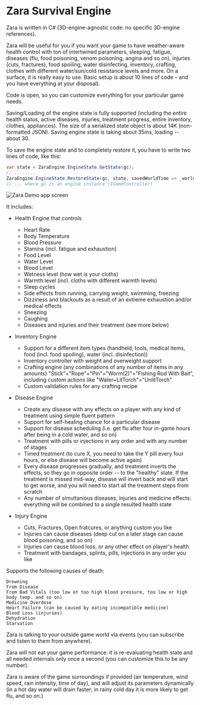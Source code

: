 # Zara Survival Engine
Zara is written in C# (3D-engine-agnostic code: no specific 3D-engine references).

Zara will be useful for you if you want your game to have weather-aware health control with ton of intertwined parameters, sleeping, fatigue, diseases (flu, food poisoning, venom poisoning, angina and so on), injuries (cuts, fractures), food spoiling, water disinfecting, inventory, crafting, clothes with different water/sun/cold resistance levels and more. On a surface, it is really easy to use. Basic setup is about 10 lines of code – and you have everything at your disposal). 

Code is open, so you can customize everything for your particular game needs.


Saving/Loading of the engine state is fully supported (including the entire health status, active diseases, injuries, treatment progress, entire inventory, clothes, appliances).
The size of a serialized state object is about 14K (non-formatted JSON). Saving engine state is taking about 35ms, loading -- about 30.


To save the engine state and to completely restore it, you have to write two lines of code, like this:

``` csharp
var state = ZaraEngine.EngineState.GetState(gc);
// ........
ZaraEngine.EngineState.RestoreState(gc, state, savedWorldTime => _worldTime = savedWorldTime);
// ... where gc is an engine instance (IGameController)
```

![Zara Demo app screen](http://imw.su/ZaraDemoScreen_04.png)

It includes:
+ Health Engine that controls
  - Heart Rate
  - Body Temperature
  - Blood Pressure
  - Stamina (incl. fatigue and exhaustion)
  - Food Level
  - Water Level
  - Blood Level
  - Wetness level (how wet is your cloths)
  - Warmth level (incl. cloths with different warmth levels)
  - Sleep cycles
  - Side effects from running, carrying weight, swimming, freezing
  - Dizziness and blackouts as a result of an extreme exhaustion and/or medical effects
  - Sneezing
  - Caughing
  - Diseases and injuries and their treatment (see more below)
  
+ Inventory Engine
  - Support for a different item types (handheld, tools, medical items, food (incl. food spoiling), water (incl. disinfection))
  - Inventory controller with weight and overweight support
  - Crafting engine (any combinations of any number of items in any amounts) "Stick"+"Rope"+"Pin"+"Worm(2)"="Fishing Rod With Bait", including custom actions like "Water+LitTorch"="UnlitTorch"
  - Custom validation rules for any crafting recipe
  
+ Disease Engine
  - Create any disease with any effects on a player with any kind of treatment using simple fluent pattern
  - Support for self-healing chance for a particular disease
  - Support for disease scheduling (i.e. get flu after four in-game hours after being in a cold water, and so on)
  - Treatment with pills or injections in any order and with any number of stages
  - Timed treatment (to cure X, you need to take the Y pill every four hours, or else disease will become active again)
  - Every disease progresses gradually, and treatment inverts the effects, so they go in opposite order -- to the "healthy" state. If the treatment is missed mid-way, disease will invert back and will start to get worse, and you will need to start all the treatment steps from scratch
  - Any number of simultanious diseases, injuries and medicine effects: everything will be combined to a single resulted health state
  
 + Injury Engine
   - Cuts, Fractures, Open fratcures, or anything custom you like
   - Injuries can cause diseases (deep cut on a later stage can cause blood poisoning, and so on)
   - Injuries can cause blood loss, or any other effect on player's health
   - Treatment with bandages, splints, pills, injections in any order you like
   
 Supports the following causes of death:
 ~~~
 Drowning
 From Disease
 From Bad Vitals (too low ot too high blood pressure, too low or high body temp. and so on)
 Medicine Overdose
 Heart Failure (can be caused by eating incompatible medicine)
 Blood Loss (injuries)
 Dehydration
 Starvation 
 ~~~
 
Zara is talking to your outside game world via events (you can subscribe and listen to them from anywhere).

Zara will not eat your game performance: it is re-evaluating health state and all needed internals only once a second (you can customize this to be any number).

Zara is aware of the game surroundings if provided (air temperature, wind speed, rain intensity, time of day), and will adjust its parameters dynamically (in a hot day water will drain faster; in rainy cold day it is more likely to get flu, and so on.)
